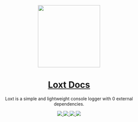 <div align="center">
	<a href="https://loxt.angelnext.dev">
		<img
			src="https://user-images.githubusercontent.com/79442303/217072065-e533ebba-6ebb-4c1b-a784-ca5218a09187.png" height="200" 
			width="200"
		/>
		<h1 align="center">Loxt Docs</h1>
	</a>
	<p align="center">Loxt is a simple and lightweight console logger with 0 external dependencies.</p>
	<a href="https://loxt.angelnext.dev">
		<img src="https://img.shields.io/npm/v/loxt?color=%232161b8&logo=gitbook&style=for-the-badge&label=Docs">
	</a>
	<a href="https://github.com/loxt-js/loxt">
		<img src="https://img.shields.io/npm/v/loxt?color=%232161b8&logo=github&style=for-the-badge&label=GitHub">
	</a>
	<a href="https://npmjs.com/package/loxt">
		<img src="https://img.shields.io/npm/v/loxt?color=%232161b8&logo=npm&style=for-the-badge">
	</a>
	<a href="https://discord.gg/fE4GNHsmcB">
		<img src="https://img.shields.io/discord/1002660982591586534?color=%09%235865F2&label=Discord&logo=discord&logoColor=%23FFF&style=for-the-badge">
	</a>
</div>
